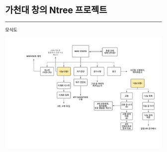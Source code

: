 # 가천대 창의 Ntree 프로젝트
<hr>
모식도

![모식도](https://raw.githubusercontent.com/lHealMel/Gachon_Ntree/main/chart2.png)
